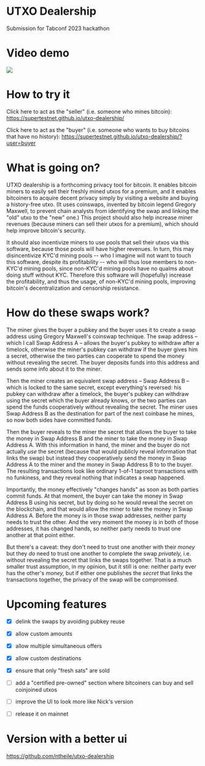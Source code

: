 # UTXO Dealership
Submission for Tabconf 2023 hackathon

# Video demo

[![](https://supertestnet.github.io/utxo-dealership/utxo-dealership-with-yt-logo.png)](https://www.youtube.com/watch?v=gHqB8htq8Kg)

# How to try it

Click here to act as the "seller" (i.e. someone who mines bitcoin): https://supertestnet.github.io/utxo-dealership/

Click here to act as the "buyer" (i.e. someone who wants to buy bitcoins that have no history): https://supertestnet.github.io/utxo-dealership/?user=buyer

# What is going on?

UTXO dealership is a forthcoming privacy tool for bitcoin. It enables bitcoin miners to easily sell their freshly mined utxos for a premium, and it enables bitcoiners to acquire decent privacy simply by visiting a website and buying a history-free utxo. (It uses coinswaps, invented by bitcoin legend Gregory Maxwell, to prevent chain analysts from identifying the swap and linking the "old" utxo to the "new" one.) This project should also help increase miner revenues (because miners can sell their utxos for a premium), which should help improve bitcoin's security.

It should also incentivize miners to use pools that sell their utxos via this software, because those pools will have higher revenues. In turn, this may disincentivize KYC'd mining pools -- who I imagine will not want to touch this software, despite its profitability -- who will thus lose members to non-KYC'd mining pools, since non-KYC'd mining pools have no qualms about doing stuff without KYC. Therefore this software will (hopefully) increase the profitability, and thus the usage, of non-KYC'd mining pools, improving bitcoin's decentralization and censorship resistance.

# How do these swaps work?

The miner gives the buyer a pubkey and the buyer uses it to create a swap address using Gregory Maxwell's coinswap technique. The swap address – which I call Swap Address A – allows the buyer's pubkey to withdraw after a timelock, otherwise the miner's pubkey can withdraw if the buyer gives him a secret, otherwise the two parties can cooperate to spend the money without revealing the secret. The buyer deposits funds into this address and sends some info about it to the miner.

Then the miner creates an equivalent swap address – Swap Address B – which is locked to the same secret, except everything's reversed: his pubkey can withdraw after a timelock, the buyer's pubkey can withdraw using the secret which the buyer already knows, or the two parties can spend the funds cooperatively without revealing the secret. The miner uses Swap Address B as the destination for part of the next coinbase he mines, so now both sides have committed funds.

Then the buyer reveals to the miner the secret that allows the buyer to take the money in Swap Address B and the miner to take the money in Swap Address A. With this information in hand, the miner and the buyer do not actually *use* the secret (because that would publicly reveal information that links the swap) but instead they cooperatively send the money in Swap Address A to the miner and the money in Swap Address B to to the buyer. The resulting transactions look like ordinary 1-of-1 taproot transactions with no funkiness, and they reveal nothing that indicates a swap happened.

Importantly, the money effectively "changes hands" as soon as both parties commit funds. At that moment, the buyer can take the money in Swap Address B using his secret, but by doing so he would reveal the secret on the blockchain, and that would allow the miner to take the money in Swap Address A. Before the money is in those swap addresses, neither party needs to trust the other. And the very moment the money is in both of those addresses, it has changed hands, so neither party needs to trust one another at that point either.

But there's a caveat: they don't need to trust one another with their *money* but they *do* need to trust one another to complete the swap *privately,* i.e. without revealing the secret that links the swaps together. That is a much smaller trust assumption, in my opinion, but it still is one: neither party ever has the other's *money,* but if either one publishes the *secret* that links the transactions together, the privacy of the swap will be compromised.

# Upcoming features

- [x] delink the swaps by avoiding pubkey reuse

- [x] allow custom amounts

- [x] allow multiple simultaneous offers

- [x] allow custom destinations

- [x] ensure that only "fresh sats" are sold

- [ ] add a "certified pre-owned" section where bitcoiners can buy and sell coinjoined utxos

- [ ] improve the UI to look more like Nick's version

- [ ] release it on mainnet

# Version with a better ui

https://github.com/ntheile/utxo-dealership
